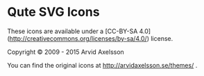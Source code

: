 # Qute SVG Icons
These icons are available under a [CC-BY-SA 4.0] (http://creativecommons.org/licenses/by-sa/4.0/) license.

Copyright © 2009 - 2015 Arvid Axelsson

You can find the original icons at http://arvidaxelsson.se/themes/ .
